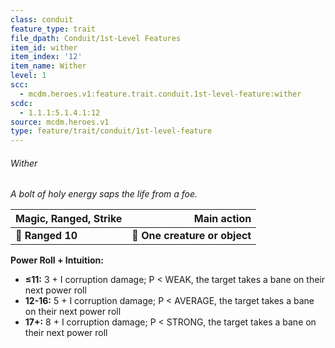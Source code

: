 ```yaml
---
class: conduit
feature_type: trait
file_dpath: Conduit/1st-Level Features
item_id: wither
item_index: '12'
item_name: Wither
level: 1
scc:
  - mcdm.heroes.v1:feature.trait.conduit.1st-level-feature:wither
scdc:
  - 1.1.1:5.1.4.1:12
source: mcdm.heroes.v1
type: feature/trait/conduit/1st-level-feature
---
```


###### Wither

*A bolt of holy energy saps the life from a foe.*

| **Magic, Ranged, Strike** |               **Main action** |
| ------------------------- | ----------------------------: |
| **📏 Ranged 10**          | **🎯 One creature or object** |

**Power Roll + Intuition:**

- **≤11:** 3 + I corruption damage; P < WEAK, the target takes a bane on their next power roll
- **12-16:** 5 + I corruption damage; P < AVERAGE, the target takes a bane on their next power roll
- **17+:** 8 + I corruption damage; P < STRONG, the target takes a bane on their next power roll
